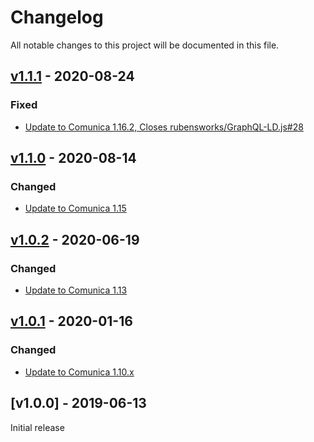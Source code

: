 # Changelog
All notable changes to this project will be documented in this file.

<a name="v1.1.1"></a>
## [v1.1.1](https://github.com/rubensworks/graphql-ld-comunica.js/compare/v1.1.0...v1.1.1) - 2020-08-24

### Fixed
* [Update to Comunica 1.16.2, Closes rubensworks/GraphQL-LD.js#28](https://github.com/rubensworks/graphql-ld-comunica.js/commit/1aa649a943ee1cfd5f95e4202b37abc5ee4e5f31)

<a name="v1.1.0"></a>
## [v1.1.0](https://github.com/rubensworks/graphql-ld-comunica.js/compare/v1.0.2...v1.1.0) - 2020-08-14

### Changed
* [Update to Comunica 1.15](https://github.com/rubensworks/graphql-ld-comunica.js/commit/70203c36bbf5a61d0b7b46d322d341ecc4014117)

<a name="v1.0.2"></a>
## [v1.0.2](https://github.com/rubensworks/graphql-ld-comunica.js/compare/v1.0.1...v1.0.2) - 2020-06-19

### Changed
* [Update to Comunica 1.13](https://github.com/rubensworks/graphql-ld-comunica.js/commit/c180700460e28f1d2ce887530487da9b4a102fe4)

<a name="v1.0.1"></a>
## [v1.0.1](https://github.com/rubensworks/graphql-ld-comunica.js/compare/v1.0.0...v1.0.1) - 2020-01-16

### Changed
* [Update to Comunica 1.10.x](https://github.com/rubensworks/graphql-ld-comunica.js/commit/76049e528d76fb331589489d60b9c00b9d880e48)

<a name="v1.0.0"></a>
## [v1.0.0] - 2019-06-13

Initial release
